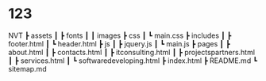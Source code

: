 # 123


NVT
 ┣ assets
 ┃ ┣ fonts
 ┃ ┃ images
 ┣ css
 ┃ ┗ main.css
 ┣ includes
 ┃ ┣ footer.html
 ┃ ┗ header.html
 ┣ js
 ┃ ┣ jquery.js
 ┃ ┗ main.js
 ┣ pages
 ┃ ┣ about.html
 ┃ ┣ contacts.html
 ┃ ┣ itconsulting.html
 ┃ ┣ projectspartners.html
 ┃ ┣ services.html
 ┃ ┗ softwaredeveloping.html
 ┣ index.html
 ┣ README.md
 ┗ sitemap.md